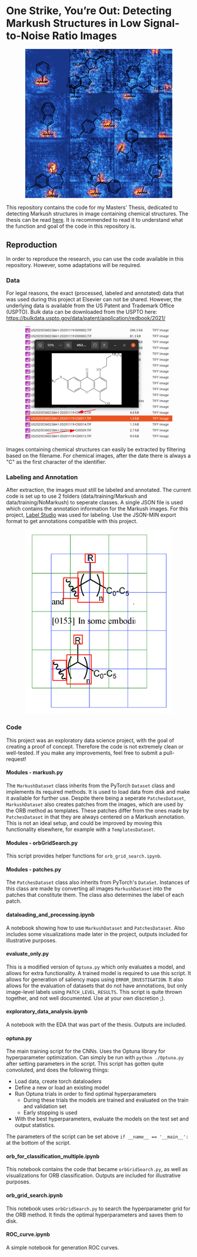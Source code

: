 # One Strike, You’re Out: Detecting Markush Structures in Low Signal-to-Noise Ratio Images

<p float="left" align="center">
    <img width="400" src="assets/FrontPage_Bluev2.png" />  
</p>


This repository contains the code for my Masters' Thesis, dedicated to detecting Markush structures in image containing chemical structures. The thesis can be read [here](assets/Thomas_Jurriaans_MSc_Information_Studies_DS_Master_Thesis.pdf). It is recommended to read it to understand what the function and goal of the code in this repository is.

## Reproduction
In order to reproduce the research, you can use the code available in this repository. However, some adaptations will be required.

### Data
For legal reasons, the exact (processed, labeled and annotated) data that was used during this project at Elsevier can not be shared. However, the underlying data is available from the US Patent and Trademark Office (USPTO). Bulk data can be downloaded from the USPTO here: https://bulkdata.uspto.gov/data/patent/application/redbook/2021/

<p float="left" align="center">
    <img width="400" src="assets/bulk_data.png" />
</p>

Images containing chemical structures can easily be extracted by filtering based on the filename. For chemical images, after the date there is always a "C" as the first character of the identifier.

### Labeling and Annotation
After extraction, the images must still be labeled and annotated. The current code is set up to use 2 folders (data/training/Markush and data/training/NoMarkush) to seperate classes. A single JSON file is used which contains the annotation information for the Markush images. For this project, [Label Studio](https://labelstud.io/) was used for labeling. Use the JSON-MIN export format to get annotations compatible with this project.

<p float="left" align="center">
    <img width="400" src="assets/Patch_grid_example.png" />
</p>

### Code
This project was an exploratory data science project, with the goal of creating a proof of concept. Therefore the code is not extremely clean or well-tested. If you make any improvements, feel free to submit a pull-request!

#### Modules - markush.py

The `MarkushDataset` class inherits from the PyTorch `Dataset` class and implements its required methods. It is used to load data from disk and make it available for further use. Despite there being a seperate `PatchesDataset`, `MarkushDataset` also creates patches from the images, which are used by the ORB method as templates. These patches differ from the ones made by `PatchesDataset` in that they are always centered on a Markush annotation. This is not an ideal setup, and could be improved by moving this functionality elsewhere, for example with a `TemplatesDataset`.

#### Modules - orbGridSearch.py

This script provides helper functions for `orb_grid_search.ipynb`.

#### Modules - patches.py
The `PatchesDataset` class also inherits from PyTorch's `DataSet`. Instances of this class are made by converting all images `MarkushDataset` into the patches that constitute them. The class also determines the label of each patch.

#### dataloading_and_processing.ipynb

A notebook showing how to use `MarkushDataset` and `PatchesDataset`. Also includes some visualizations made later in the project, outputs included for illustrative purposes.

#### evaluate_only.py

This is a modified version of `Optuna.py` which only evaluates a model, and allows for extra functionality. A trained model is required to use this script. It allows for generation of saliency maps using `ERROR_INVESTIGATION`. It also allows for the evaluation of datasets that do not have annotations, but only image-level labels using `PATCH_LEVEL_RESULTS`. This script is quite thrown together, and not well documented. Use at your own discretion ;).

#### exploratory_data_analysis.ipynb

A notebook with the EDA that was part of the thesis. Outputs are included.

#### optuna.py

The main training script for the CNNs. Uses the Optuna library for hyperparameter optimization. Can simply be run with `python ./Optuna.py` after setting parameters in the script. This script has gotten quite convoluted, and does the following things:

- Load data, create torch dataloaders
- Define a new or load an existing model
- Run Optuna trials in order to find optimal hyperparameters
  - During these trials the models are trained and evaluated on the train and validation set
  - Early stopping is used
- With the best hyperparameters, evaluate the models on the test set and output statistics.

The parameters of the script can be set above `if __name__ == '__main__':` at the bottom of the script.

#### orb_for_classification_multiple.ipynb

This notebook contains the code that became `orbGridSearch.py`, as well as visualizations for ORB classification. Outputs are included for illustrative purposes.

#### orb_grid_search.ipynb

This notebook uses `orbGridSearch.py` to search the hyperparameter grid for the ORB method. It finds the optimal hyperparameters and saves them to disk.

#### ROC_curve.ipynb

A simple notebook for generation ROC curves.
